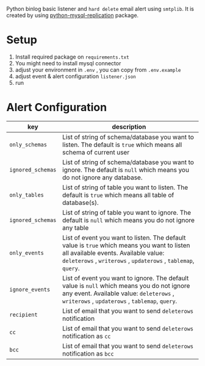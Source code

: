 Python binlog basic listener and `hard delete` email alert using `smtplib`. It is created by using [python-mysql-replication](https://github.com/julien-duponchelle/python-mysql-replication) package.

# Setup
1. Install required package on `requirements.txt`
2. You might need to install mysql connector
3. adjust your environment in `.env` , you can copy from `.env.example`
4. adjust event & alert configuration `listener.json`
5. run

# Alert Configuration
| key               | description                                                                                                                                                                                           |
|-------------------|-------------------------------------------------------------------------------------------------------------------------------------------------------------------------------------------------------|
| `only_schemas`    | List of string of schema/database you want to listen.  The default is `true` which means all schema of current user                                                                                   |
| `ignored_schemas` | List of string of schema/database you want to ignore. The default is `null` which means you do not ignore any database.                                                                               |
| `only_tables`     | List of string of table you want to listen. The default is `true` which means all table of database(s).                                                                                               |
| `ignored_schemas` | List of string of table you want to ignore. The default is `null` which means you do not ignore any table                                                                                             |
| `only_events`     | List of event you want to listen. The default value is `true` which means you want to listen all available events.  Available value: `deleterows` , `writerows` , `updaterows` , `tablemap`, `query`. |
| `ignore_events`   | List of event you want to ignore. The default value is `null` which means you do not ignore any event.  Available value: `deleterows` , `writerows` , `updaterows` , `tablemap`, `query`.             |
| `recipient`       | List of email that you want to send `deleterows` notification                                                                                                                                         |
| `cc`              | List of email that you want to send `deleterows` notification as `cc`                                                                                                                                 |
| `bcc`             | List of email that you want to send `deleterows` notification as `bcc`      